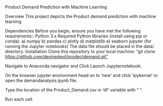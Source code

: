 Product Demand Prediction with Machine Learning

Overview 
        This project depicts the Product demand prediction with machine learning 

Dependencies 
Before you begin,
ensure you have met the following requirements::
  Python 3.x 
  Required Python libraries (install using pip or conda):
    a) numpy
    b) pandas 
    c) plotly 
    d) matplotlib
    e) seaborn jupyter 
    (for running the Jupyter notebooks)
    The data file should be placed in the data/ directory.
    Installation Clone this repository to your local machine:
    “git clone https://github.com/devinedevil/prodectdemand.git”

Navigate to Anaconda navigator and Click Launch Jupyternotebook.

On the browser jupyter environment head on to ‘new’ and click ‘ipykernel’ or open the demandanalysis.ipynb file.

Type the location of the Product_Demand.csv in ‘df’ variable with “ “.

Run each cell.
